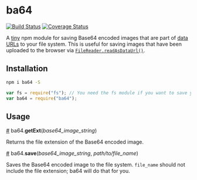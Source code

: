 # ba64
[![Build Status](https://travis-ci.org/HarryStevens/ba64.svg?branch=master)](https://travis-ci.org/HarryStevens/ba64) [![Coverage Status](https://coveralls.io/repos/github/HarryStevens/ba64/badge.svg?branch=master)](https://coveralls.io/github/HarryStevens/ba64?branch=master)

A [tiny](https://github.com/sindresorhus/ama/issues/10#issuecomment-117766328) npm module for saving Base64 encoded images that are part of [data URLs](https://developer.mozilla.org/en-US/docs/Web/HTTP/Basics_of_HTTP/Data_URIs) to your file system. This is useful for saving images that have been uploaded to the browser via [`FileReader.readAsDataUrl()`](https://developer.mozilla.org/en-US/docs/Web/API/FileReader/readAsDataURL).

## Installation

```bash
npm i ba64 -S
```
```js
var fs = require("fs"); // You need the fs module if you want to save your images.
var ba64 = require("ba64");
```

## Usage

<a name="getExt" href="#getExt">#</a> ba64.<b>getExt</b>(<i>base64_image_string</i>)

Returns the file extension of the Base64 encoded image.

<a name="save" href="#save">#</a> ba64.<b>save</b>(<i>base64_image_string</i>, <i>path/to/file_name</i>)

Saves the Base64 encoded image to the file system. `file_name` should not include the file extension; ba64 will do that for you.